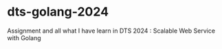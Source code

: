 # dts-golang-2024
Assignment and all what I have learn in DTS 2024 : Scalable Web Service with Golang

